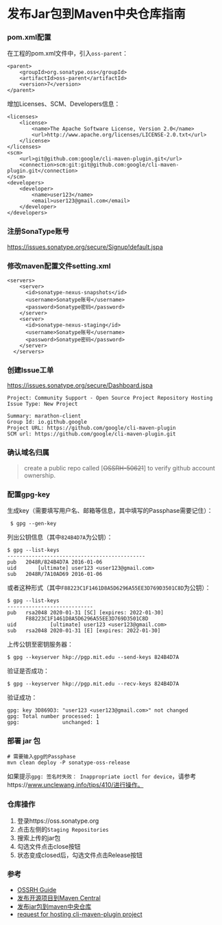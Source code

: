 # 发布Jar包到Maven中央仓库指南

### pom.xml配置

在工程的pom.xml文件中，引入`oss-parent`：

```
<parent>
	<groupId>org.sonatype.oss</groupId>
	<artifactId>oss-parent</artifactId>
	<version>7</version>
</parent>
```

增加Licenses、SCM、Developers信息：

```
<licenses>
	<license>
		<name>The Apache Software License, Version 2.0</name>
		<url>http://www.apache.org/licenses/LICENSE-2.0.txt</url>
	</license>
</licenses>
<scm>
	<url>git@github.com:google/cli-maven-plugin.git</url>
	<connection>scm:git:git@github.com:google/cli-maven-plugin.git</connection>
</scm>
<developers>
	<developer>
		<name>user123</name>
		<email>user123@gmail.com</email>
	</developer>
</developers>
```

### 注册SonaType账号

https://issues.sonatype.org/secure/Signup!default.jspa

### 修改maven配置文件setting.xml

```
<servers>
    <server>
      <id>sonatype-nexus-snapshots</id>
      <username>Sonatype账号</username>
      <password>Sonatype密码</password>
    </server>
    <server>
      <id>sonatype-nexus-staging</id>
      <username>Sonatype账号</username>
      <password>Sonatype密码</password>
    </server>
  </servers>
```

### 创建Issue工单

https://issues.sonatype.org/secure/Dashboard.jspa

```
Project: Community Support - Open Source Project Repository Hosting
Issue Type: New Project

Summary: marathon-client
Group Id: io.github.google
Project URL: https://github.com/google/cli-maven-plugin
SCM url: https://github.com/google/cli-maven-plugin.git
```

### 确认域名归属

> create a public repo called [~~OSSRH-50621~~] to verify github account ownership.

### 配置gpg-key

生成key（需要填写用户名、邮箱等信息，其中填写的Passphase需要记住）：

```
 $ gpg --gen-key
```

列出公钥信息（其中`824B4D7A`为公钥）：

```
$ gpg --list-keys
---------------------------------------------
pub   2048R/824B4D7A 2016-01-06
uid       [ultimate] user123 <user123@gmail.com>
sub   2048R/7A10AD69 2016-01-06
```

或者这种形式（其中`F88223C1F1461D8A5D6296A55EE3D769D3501C8D`为公钥）：

```
$ gpg --list-keys
----------------------------
pub   rsa2048 2020-01-31 [SC] [expires: 2022-01-30]
      F88223C1F1461D8A5D6296A55EE3D769D3501C8D
uid           [ultimate] user123 <user123@gmail.com>
sub   rsa2048 2020-01-31 [E] [expires: 2022-01-30]
```

上传公钥至密钥服务器：

```
$ gpg --keyserver hkp://pgp.mit.edu --send-keys 824B4D7A
```

验证是否成功：

```
$ gpg --keyserver hkp://pgp.mit.edu --recv-keys 824B4D7A
```

验证成功：

```
gpg: key 3D869D3: "user123 <user123@gmail.com>" not changed
gpg: Total number processed: 1
gpg:              unchanged: 1
```

### 部署 jar 包

```
# 需要输入gpg的Passphase
mvn clean deploy -P sonatype-oss-release
```

如果提示`gpg: 签名时失败： Inappropriate ioctl for device`，请参考https://www.unclewang.info/tips/410/进行操作。

### 仓库操作

1. 登录https://oss.sonatype.org
2. 点击左侧的`Staging Repositories`
3. 搜索上传的jar包
4. 勾选文件点击close按钮
5. 状态变成closed后，勾选文件点击Release按钮

### 参考

- [OSSRH Guide](https://central.sonatype.org/pages/ossrh-guide.html)
- [发布开源项目到Maven Central](https://colobu.com/2014/09/30/deploy-a-project-to-maven-central)
- [发布jar包到maven中央仓库](https://monkeywie.github.io/2018/07/23/publish-jar-to-maven/)
- [request for hosting cli-maven-plugin project](https://issues.sonatype.org/browse/OSSRH-50621)

